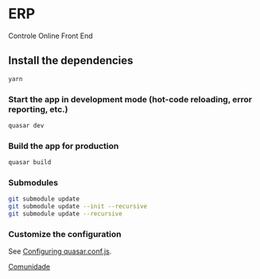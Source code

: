 # ERP

Controle Online Front End

## Install the dependencies
```bash
yarn
```

### Start the app in development mode (hot-code reloading, error reporting, etc.)
```bash
quasar dev
```


### Build the app for production
```bash
quasar build
```

### Submodules
```bash
git submodule update
git submodule update --init --recursive
git submodule update --recursive
```

### Customize the configuration
See [Configuring quasar.conf.js](https://quasar.dev/quasar-cli/quasar-conf-js).

[Comunidade](https://chat.whatsapp.com/JGPCQ646F5GF2ag7AXWQw8)

